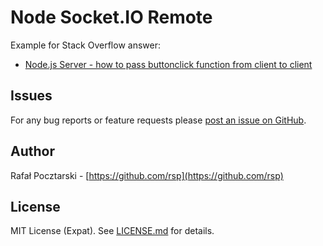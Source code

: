 Node Socket.IO Remote
=====================
Example for Stack Overflow answer:
* [Node.js Server - how to pass buttonclick function from client to client](https://stackoverflow.com/questions/38568023/node-js-server-how-to-pass-buttonclick-function-from-client-to-client/38568418#38568418)

Issues
------
For any bug reports or feature requests please
[post an issue on GitHub](https://github.com/rsp/node-socket.io-remote/issues).

Author
------
Rafał Pocztarski - [https://github.com/rsp](https://github.com/rsp)

License
-------
MIT License (Expat). See [LICENSE.md](LICENSE.md) for details.

